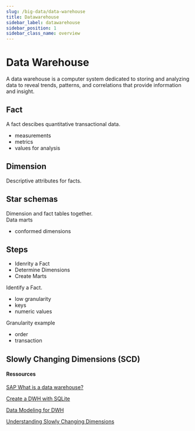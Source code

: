 ```yaml
---
slug: /big-data/data-warehouse
title: Datawarehouse
sidebar_label: datawarehouse
sidebar_position: 1
sidebar_class_name: overview
---
```


# Data Warehouse

A data warehouse is a computer system dedicated to storing and analyzing data to reveal trends, patterns, and correlations that provide information and insight.  

## Fact
A fact descibes quantitative transactional data.  

- measurements
- metrics
- values for analysis

## Dimension
Descriptive attributes for facts.  

## Star schemas
Dimension and fact tables together.  
Data marts  

- conformed dimensions

## Steps
- Idenrity a Fact
- Determine Dimensions
- Create Marts

Identify a Fact.  
- low granularity
- keys
- numeric values

Granularity example  
- order
- transaction

## Slowly Changing Dimensions (SCD)

#### Ressources

[SAP What is a data warehouse?](https://www.sap.com/products/technology-platform/datasphere/what-is-a-data-warehouse.html)  

[Create a DWH with SQLite](https://www.youtube.com/watch?v=fGoERH74AI0)  

[Data Modeling for DWH](https://www.youtube.com/watch?v=acNmHwl9iPs)  

[Understanding Slowly Changing Dimensions](https://www.youtube.com/watch?v=Sg2AAk1vwEs)  
